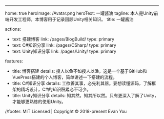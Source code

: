 ---
home: true
heroImage: /Avatar.png
heroText: 一罐酱油
tagline: 本人是Unity前端开发工程师，本博客用于记录回顾Unity相关知识。
title: 一罐酱油


actions:
- text: 搭建博客
  link: /pages/BlogBuild/
  type: primary
- text: C#知识分享
  link: /pages/CSharp/
  type: primary
- text: Unity知识分享
  link: /pages/Unity/
  type: primary

features:
- title: 博客搭建
  details: 授人以鱼不如授人以渔，这是一个基于GitHub和VuePress搭建的个人博客，简单讲述一下搭建的流程。
- title: C#知识分享
  details: 工欲善其事，必先利其器。要想读懂源码，了解框架的精巧设计，C#的知识积累必不可少。
- title: Unity知识分享
  details: 知其然，知其所以然。只有更深入了解了Unity，才能够更熟练的使用Unity。

//footer: MIT Licensed | Copyright © 2018-present Evan You
